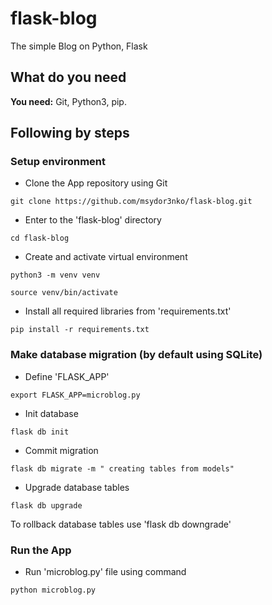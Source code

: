 # flask-blog
The simple Blog on Python, Flask

## What do you need

**You need:** Git, Python3, pip.


## Following by steps

### Setup environment

* Clone the App repository using Git

`git clone https://github.com/msydor3nko/flask-blog.git`

* Enter to the 'flask-blog' directory

`cd flask-blog`

* Create and activate virtual environment

`python3 -m venv venv`

`source venv/bin/activate`

* Install all required libraries from 'requirements.txt'

`pip install -r requirements.txt`


### Make database migration (by default using SQLite)

* Define 'FLASK_APP'

`export FLASK_APP=microblog.py`

* Init database

`flask db init`

* Commit migration

`flask db migrate -m " creating tables from models"`

* Upgrade database tables

`flask db upgrade`

To rollback database tables use 'flask db downgrade'


### Run the App

* Run 'microblog.py' file using command

`python microblog.py`




